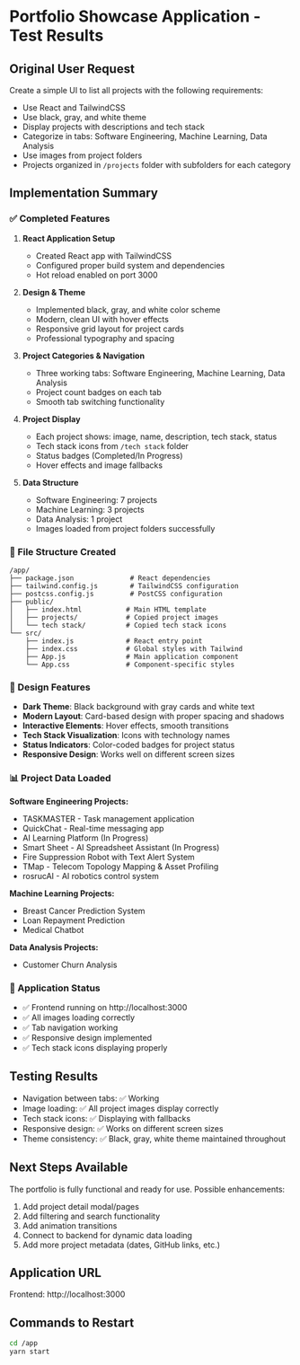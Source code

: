 # Portfolio Showcase Application - Test Results

## Original User Request
Create a simple UI to list all projects with the following requirements:
- Use React and TailwindCSS
- Use black, gray, and white theme
- Display projects with descriptions and tech stack
- Categorize in tabs: Software Engineering, Machine Learning, Data Analysis
- Use images from project folders
- Projects organized in `/projects` folder with subfolders for each category

## Implementation Summary

### ✅ Completed Features
1. **React Application Setup**
   - Created React app with TailwindCSS
   - Configured proper build system and dependencies
   - Hot reload enabled on port 3000

2. **Design & Theme**
   - Implemented black, gray, and white color scheme
   - Modern, clean UI with hover effects
   - Responsive grid layout for project cards
   - Professional typography and spacing

3. **Project Categories & Navigation**
   - Three working tabs: Software Engineering, Machine Learning, Data Analysis
   - Project count badges on each tab
   - Smooth tab switching functionality

4. **Project Display**
   - Each project shows: image, name, description, tech stack, status
   - Tech stack icons from `/tech stack` folder
   - Status badges (Completed/In Progress)
   - Hover effects and image fallbacks

5. **Data Structure**
   - Software Engineering: 7 projects
   - Machine Learning: 3 projects  
   - Data Analysis: 1 project
   - Images loaded from project folders successfully

### 📁 File Structure Created
```
/app/
├── package.json              # React dependencies
├── tailwind.config.js        # TailwindCSS configuration
├── postcss.config.js         # PostCSS configuration
├── public/
│   ├── index.html           # Main HTML template
│   ├── projects/            # Copied project images
│   └── tech stack/          # Copied tech stack icons
└── src/
    ├── index.js             # React entry point
    ├── index.css            # Global styles with Tailwind
    ├── App.js               # Main application component
    └── App.css              # Component-specific styles
```

### 🎨 Design Features
- **Dark Theme**: Black background with gray cards and white text
- **Modern Layout**: Card-based design with proper spacing and shadows
- **Interactive Elements**: Hover effects, smooth transitions
- **Tech Stack Visualization**: Icons with technology names
- **Status Indicators**: Color-coded badges for project status
- **Responsive Design**: Works well on different screen sizes

### 📊 Project Data Loaded
**Software Engineering Projects:**
- TASKMASTER - Task management application
- QuickChat - Real-time messaging app  
- AI Learning Platform (In Progress)
- Smart Sheet - AI Spreadsheet Assistant (In Progress)
- Fire Suppression Robot with Text Alert System
- TMap - Telecom Topology Mapping & Asset Profiling
- rosrucAI - AI robotics control system

**Machine Learning Projects:**
- Breast Cancer Prediction System
- Loan Repayment Prediction  
- Medical Chatbot

**Data Analysis Projects:**
- Customer Churn Analysis

### 🚀 Application Status
- ✅ Frontend running on http://localhost:3000
- ✅ All images loading correctly
- ✅ Tab navigation working
- ✅ Responsive design implemented
- ✅ Tech stack icons displaying properly

## Testing Results
- Navigation between tabs: ✅ Working
- Image loading: ✅ All project images display correctly  
- Tech stack icons: ✅ Displaying with fallbacks
- Responsive design: ✅ Works on different screen sizes
- Theme consistency: ✅ Black, gray, white theme maintained throughout

## Next Steps Available
The portfolio is fully functional and ready for use. Possible enhancements:
1. Add project detail modal/pages
2. Add filtering and search functionality  
3. Add animation transitions
4. Connect to backend for dynamic data loading
5. Add more project metadata (dates, GitHub links, etc.)

## Application URL
Frontend: http://localhost:3000

## Commands to Restart
```bash
cd /app
yarn start
```